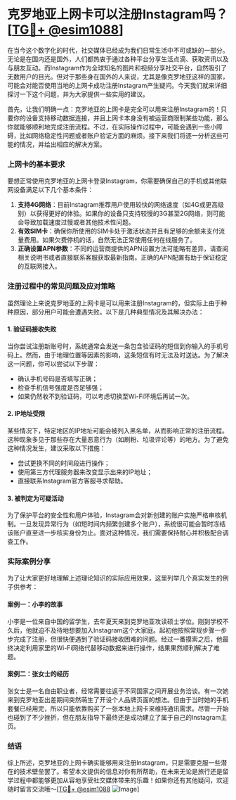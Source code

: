 # 克罗地亚上网卡可以注册Instagram吗？[[TG💪+ @esim1088](https://t.me/s/esim1088)]

在当今这个数字化的时代，社交媒体已经成为我们日常生活中不可或缺的一部分。无论是在国内还是国外，人们都热衷于通过各种平台分享生活点滴、获取资讯以及与朋友互动。而Instagram作为全球知名的图片和视频分享社交平台，自然吸引了无数用户的目光。但对于那些身在国外的人来说，尤其是像克罗地亚这样的国家，可能会对能否使用当地的上网卡成功注册Instagram产生疑问。今天我们就来详细探讨一下这个问题，并为大家提供一些实用的建议。

首先，让我们明确一点：克罗地亚的上网卡是完全可以用来注册Instagram的！只要你的设备支持移动数据连接，并且上网卡本身没有被运营商限制某些功能，那么你就能够顺利地完成注册流程。不过，在实际操作过程中，可能会遇到一些小障碍，比如网络稳定性问题或者账户验证方面的麻烦。接下来我们将逐一分析这些可能的情况，并给出相应的解决方案。

### 上网卡的基本要求

要想正常使用克罗地亚的上网卡登录Instagram，你需要确保自己的手机或其他联网设备满足以下几个基本条件：

1. **支持4G网络**：目前Instagram推荐用户使用较快的网络速度（如4G或更高级别）以获得更好的体验。如果你的设备只支持较慢的3G甚至2G网络，则可能会导致加载速度过慢或者其他技术性问题。
2. **有效SIM卡**：确保你所使用的SIM卡处于激活状态并且有足够的余额来支付流量费用。如果欠费停机的话，自然无法正常使用任何在线服务了。
3. **正确设置APN参数**：不同的运营商提供的APN设置方法可能略有差异，请查阅相关说明书或者直接联系客服获取最新指南。正确的APN配置有助于保证稳定的互联网接入。

### 注册过程中的常见问题及应对策略

虽然理论上来说克罗地亚的上网卡是可以用来注册Instagram的，但实际上由于种种原因，部分用户可能会遭遇失败。以下是几种典型情况及其解决办法：

#### 1. 验证码接收失败
当你尝试注册新账号时，系统通常会发送一条包含验证码的短信到你输入的手机号码上。然而，由于地理位置等因素的影响，这条短信有时无法及时送达。为了解决这一问题，你可以尝试以下步骤：
- 确认手机号码是否填写正确；
- 检查手机信号强度是否足够强；
- 如果仍然收不到验证码，可以考虑切换至Wi-Fi环境后再试一次。

#### 2. IP地址受限
某些情况下，特定地区的IP地址可能会被列入黑名单，从而影响正常的注册流程。这种现象多见于那些存在大量恶意行为（如刷粉、垃圾评论等）的地方。为了避免这种情况发生，建议采取以下措施：
- 尝试更换不同的时间段进行操作；
- 使用第三方代理服务器来改变显示出来的IP地址；
- 直接联系Instagram官方客服寻求帮助。

#### 3. 被判定为可疑活动
为了保护平台的安全性和用户体验，Instagram会对新创建的账户实施严格审核机制。一旦发现异常行为（如短时间内频繁创建多个账户），系统很可能会暂时冻结该账户直至进一步核实身份为止。面对这种情况，我们需要保持耐心并积极配合调查工作。

### 实际案例分享

为了让大家更好地理解上述理论知识的实际应用效果，这里列举几个真实发生的例子供参考：

#### 案例一：小李的故事
小李是一位来自中国的留学生，去年夏天来到克罗地亚攻读硕士学位。刚到学校不久后，他就迫不及待地想要加入Instagram这个大家庭。起初他按照常规步骤一步步完成了注册，但很快便遇到了验证码接收困难的问题。经过一番摸索之后，他最终决定利用家里的Wi-Fi网络代替移动数据来进行操作，结果果然顺利解决了难题。

#### 案例二：张女士的经历
张女士是一名自由职业者，经常需要往返于不同国家之间开展业务洽谈。有一次她来到克罗地亚出差期间突然萌生了开设个人品牌页面的想法。但由于当时她的手机套餐已经用完，所以只能依靠购买了一张本地上网卡来维持通讯需求。尽管一开始也碰到了不少挫折，但在朋友指导下最终还是成功建立了属于自己的Instagram主页。

### 结语

综上所述，克罗地亚的上网卡确实能够用来注册Instagram，只是需要克服一些潜在的技术壁垒罢了。希望本文提供的信息对你有所帮助，在未来无论是旅行还是留学过程中都能够更加从容地享受社交媒体带来的乐趣！如果你还有其他疑问，欢迎随时留言交流哦～[[TG💪+ @esim1088](https://t.me/s/esim1088) ![Image](https://i.postimg.cc/4NQfJmqS/Snipaste-2025-05-13-00-14-12.png)]